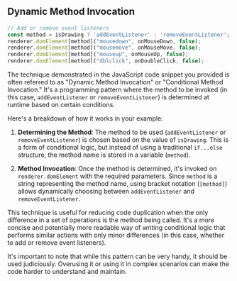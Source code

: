 ## Dynamic Method Invocation

```js
// Add or remove event listeners
const method = isDrawing ? 'addEventListener' : 'removeEventListener';
renderer.domElement[method]("mousedown", onMouseDown, false);
renderer.domElement[method]("mousemove", onMouseMove, false);
renderer.domElement[method]("mouseup", onMouseUp, false);
renderer.domElement[method]("dblclick", onDoubleClick, false);
```

The technique demonstrated in the JavaScript code snippet you provided is often referred to as "Dynamic Method Invocation" or "Conditional Method Invocation." It's a programming pattern where the method to be invoked (in this case, `addEventListener` or `removeEventListener`) is determined at runtime based on certain conditions.

Here's a breakdown of how it works in your example:

1. **Determining the Method**: The method to be used (`addEventListener` or `removeEventListener`) is chosen based on the value of `isDrawing`. This is a form of conditional logic, but instead of using a traditional `if...else` structure, the method name is stored in a variable (`method`).

2. **Method Invocation**: Once the method is determined, it's invoked on `renderer.domElement` with the required parameters. Since `method` is a string representing the method name, using bracket notation (`[method]`) allows dynamically choosing between `addEventListener` and `removeEventListener`.

This technique is useful for reducing code duplication when the only difference in a set of operations is the method being called. It's a more concise and potentially more readable way of writing conditional logic that performs similar actions with only minor differences (in this case, whether to add or remove event listeners).

It's important to note that while this pattern can be very handy, it should be used judiciously. Overusing it or using it in complex scenarios can make the code harder to understand and maintain.

<br>

